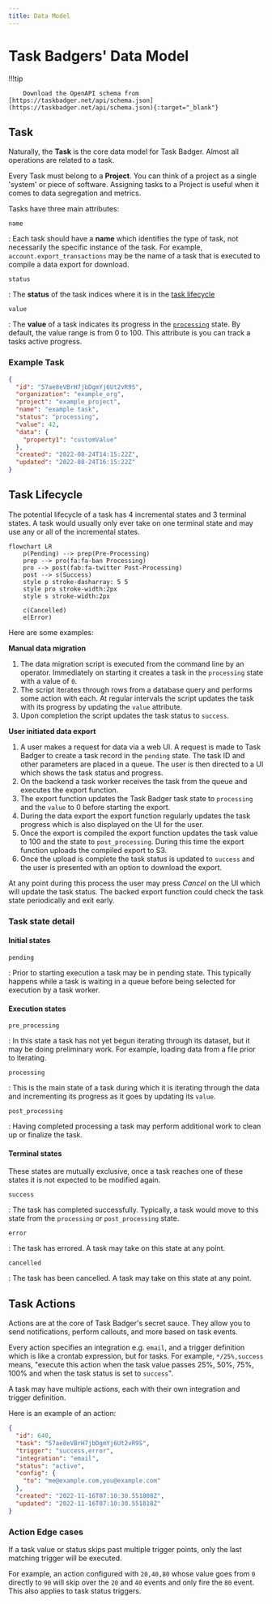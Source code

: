 ```yaml
---
title: Data Model
---
```

# Task Badgers' Data Model

!!!tip

        Download the OpenAPI schema from [https://taskbadger.net/api/schema.json](https://taskbadger.net/api/schema.json){:target="_blank"}

## Task

Naturally, the **Task** is the core data model for Task Badger. Almost all operations are related
to a task. 

Every Task must belong to a **Project**. You can think of a project as a single 'system' or piece of software.
Assigning tasks to a Project is useful when it comes to data segregation and metrics.

Tasks have three main attributes:

`name`

:   Each task should have a **name** which identifies the type of task, not necessarily the specific instance
    of the task. For example, `account.export_transactions` may be the name of a task that is executed to
    compile a data export for download.

`status`

:   The **status** of the task indices where it is in the [task lifecycle](#task-lifecycle)


`value`

:   The **value** of a task indicates its progress in the [`processing`](#state-processing) state. By default,
    the value range is from 0 to 100. This attribute is you can track a tasks active progress. 

### Example Task

```json
{
  "id": "57ae8eVBrH7jbDgmYj6Ut2vR9S",
  "organization": "example_org",
  "project": "example_project",
  "name": "example task",
  "status": "processing",
  "value": 42,
  "data": {
    "property1": "customValue"
  },
  "created": "2022-08-24T14:15:22Z",
  "updated": "2022-08-24T16:15:22Z"
}
```

## Task Lifecycle

The potential lifecycle of a task has 4 incremental states and 3 terminal states. A task would usually only
ever take on one terminal state and may use any or all of the incremental states. 

```mermaid
flowchart LR
    p(Pending) --> prep(Pre-Processing)
    prep --> pro(fa:fa-ban Processing)
    pro --> post(fab:fa-twitter Post-Processing)
    post --> s(Success)
    style p stroke-dasharray: 5 5
    style pro stroke-width:2px
    style s stroke-width:2px
    
    c(Cancelled)
    e(Error)
```
Here are some examples:

**Manual data migration**

1. The data migration script is executed from the command line by an operator. Immediately on starting
   it creates a task in the `processing` state with a value of `0`.
2. The script iterates through rows from a database query and performs some action with each. At regular
   intervals the script updates the task with its progress by updating the `value` attribute.
3. Upon completion the script updates the task status to `success`.


**User initiated data export**

1. A user makes a request for data via a web UI. A request is made to Task Badger to create a task record
   in the `pending` state. The task ID and other parameters are placed in a queue. The user is then directed
   to a UI which shows the task status and progress.
2. On the backend a task worker receives the task from the queue and executes the export function.
3. The export function updates the Task Badger task state to `processing` and the `value` to 0 before
   starting the export.
4. During the data export the export function regularly updates the task progress which is also displayed
   on the UI for the user.
5. Once the export is compiled the export function updates the task value to 100 and the state to
   `post_processing`. During this time the export function uploads the compiled export to S3.
6. Once the upload is complete the task status is updated to `success` and the user is presented with
   an option to download the export.

At any point during this process the user may press *Cancel* on the UI which will update the task status.
The backed export function could check the task state periodically and exit early.

### Task state detail

#### Initial states
<a id="state-pending"></a>`pending`

:   Prior to starting execution a task may be in pending state. This typically happens while a task is
    waiting in a queue before being selected for execution by a task worker.


#### Execution states
<a id="state-pre_processing"></a>`pre_processing`

:   In this state a task has not yet begun iterating through its dataset, but it may be doing preliminary
    work. For example, loading data from a file prior to iterating.

<a id="state-processing"></a>`processing`

:   This is the main state of a task during which it is iterating through the data and incrementing its
    progress as it goes by updating its `value`.

<a id="state-post_processing"></a>`post_processing`

:   Having completed processing a task may perform additional work to clean up or finalize the task.

#### Terminal states
These states are mutually exclusive, once a task reaches one of these states it is not expected to be
modified again.

<a id="state-success"></a>`success`

:   The task has completed successfully. Typically, a task would move to this state from the `processing` or
    `post_processing` state.

<a id="state-error"></a>`error`

:   The task has errored. A task may take on this state at any point.

<a id="state-cancelled"></a>`cancelled`

:   The task has been cancelled. A task may take on this state at any point.


## Task Actions

Actions are at the core of Task Badger's secret sauce. They allow you to send notifications, perform callouts,
and more based on task events.

Every action specifies an integration e.g. `email`, and a trigger definition which is
like a crontab expression, but for tasks. For example, `*/25%,success` means, "execute
this action when the task value passes 25%, 50%, 75%, 100% and when the task status
is set to `success`".

A task may have multiple actions, each with their own integration and trigger definition.

Here is an example of an action:

```json
{
  "id": 640,
  "task": "57ae8eVBrH7jbDgmYj6Ut2vR9S",
  "trigger": "success,error",
  "integration": "email",
  "status": "active",
  "config": {
    "to": "me@example.com,you@example.com"
  },
  "created": "2022-11-16T07:10:30.551808Z",
  "updated": "2022-11-16T07:10:30.551818Z"
}
```


### Action Edge cases

If a task value or status skips past multiple trigger points, only the last matching trigger will be
executed.

For example, an action configured with `20,40,80` whose value goes from `0` directly to `90` will
skip over the `20` and `40` events and only fire the `80` event. This also applies to task
status triggers.
